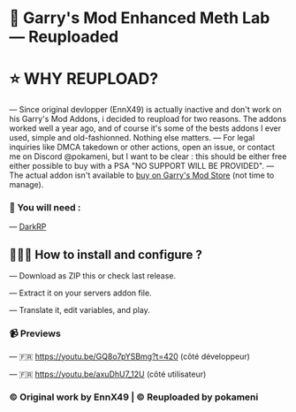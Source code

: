 # 📰 Garry's Mod Enhanced Meth Lab — Reuploaded

# ⭐ WHY REUPLOAD?
— Since original devlopper (EnnX49) is actually inactive and don't work on his Garry's Mod Addons, i decided to reupload for two reasons. The addons worked well a year ago, and of course it's some of the bests addons I ever used, simple and old-fashionned. Nothing else matters.
— For legal inquiries like DMCA takedown or other actions, open an issue, or contact me on Discord @pokameni, but I want to be clear : this should be either free either possible to buy with a PSA "NO SUPPORT WILL BE PROVIDED".
— The actual addon isn't available to [buy on Garry's Mod Store](https://www.gmodstore.com/market/view/enhanced-meth-lab) (not time to manage).

### 📃 You will need :
— [DarkRP](https://github.com/FPtje/DarkRP)

## 👨🏻‍💻 How to install and configure ?
— Download as ZIP this or check last release.

— Extract it on your servers addon file.

— Translate it, edit variables, and play.


### 📹 Previews
— 🇫🇷 https://youtu.be/GQ8o7pYSBmg?t=420 (côté développeur)

— 🇫🇷 https://youtu.be/axuDhU7_12U (côté utilisateur) 

### ©️ Original work by EnnX49 | ©️ Reuploaded by pokameni
